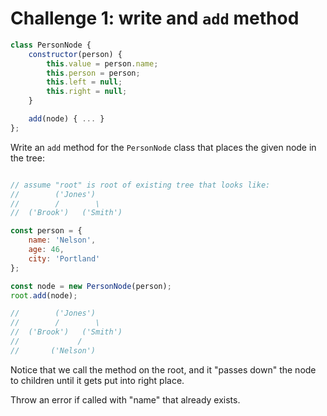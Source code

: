 Challenge 1: write and `add` method
===

```js
class PersonNode {
    constructor(person) {
        this.value = person.name;
        this.person = person;
        this.left = null;
        this.right = null;
    }

    add(node) { ... }
};
```

Write an `add` method for the `PersonNode` class that
places the given node in the tree:

```js

// assume "root" is root of existing tree that looks like:
//        ('Jones')
//        /        \
//  ('Brook')   ('Smith')

const person = {
    name: 'Nelson',
    age: 46,
    city: 'Portland'
};

const node = new PersonNode(person);
root.add(node);

//        ('Jones')
//        /        \
//  ('Brook')   ('Smith')
//             /        
//       ('Nelson')

```

Notice that we call the method on the root, and it "passes down"
the node to children until it gets put into right place.

Throw an error if called with "name" that already exists.

